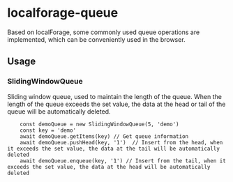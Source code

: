 # localforage-queue

Based on localForage, some commonly used queue operations are implemented, which can be conveniently used in the browser.

## Usage

### SlidingWindowQueue

Sliding window queue, used to maintain the length of the queue. When the length of the queue exceeds the set value, the data at the head or tail of the queue will be automatically deleted.

```tsx
    const demoQueue = new SlidingWindowQueue(5, 'demo')
    const key = 'demo'
    await demoQueue.getItems(key) // Get queue information
    await demoQueue.pushHead(key, '1')  // Insert from the head, when it exceeds the set value, the data at the tail will be automatically deleted
    await demoQueue.enqueue(key, '1') // Insert from the tail, when it exceeds the set value, the data at the head will be automatically deleted
```
